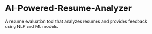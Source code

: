 # AI-Powered-Resume-Analyzer
A resume evaluation tool that analyzes resumes and provides feedback using NLP and ML models.
